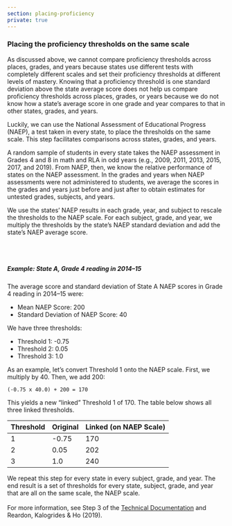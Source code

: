 ```yaml
---
section: placing-proficiency
private: true
---
```

<h3>Placing the proficiency thresholds on the same scale</h3>

As discussed above, we cannot compare proficiency thresholds across places, grades, and years because states use different tests with completely different scales and set their proficiency thresholds at different levels of mastery. Knowing that a proficiency threshold is one standard deviation above the state average score does not help us compare proficiency thresholds across places, grades, or years because we do not know how a state’s average score in one grade and year compares to that in other states, grades, and years.

Luckily, we can use the National Assessment of Educational Progress (NAEP), a test taken in every state, to place the thresholds on the same scale. This step facilitates comparisons across states, grades, and years.

A random sample of students in every state takes the NAEP assessment in Grades 4 and 8 in math and RLA in odd years (e.g., 2009, 2011, 2013, 2015, 2017, and 2019). From NAEP, then, we know the relative performance of states on the NAEP assessment. In the grades and years when NAEP assessments were not administered to students, we average the scores in the grades and years just before and just after to obtain estimates for untested grades, subjects, and years. 

We use the states’ NAEP results in each grade, year, and subject to rescale the thresholds to the NAEP scale. For each subject, grade, and year, we multiply the thresholds by the state’s NAEP standard deviation and add the state’s NAEP average score.

<br><br>
<h5>Example: State A, Grade 4 reading in 2014–15</h5>

The average score and standard deviation of State A NAEP scores in Grade 4 reading in 2014–15 were:

- Mean NAEP Score: 200
- Standard Deviation of NAEP Score: 40

We have three thresholds:

- Threshold 1: -0.75
- Threshold 2: 0.05
- Threshold 3:  1.0

As an example, let’s convert Threshold 1 onto the NAEP scale. First, we multiply by 40. Then, we add 200:

<pre><code>(-0.75 x 40.0) + 200 = 170</code></pre>

This yields a new “linked” Threshold 1 of 170. The table below shows all three linked thresholds.

<table class="seda-table table table-responsive">
<thead>
<tr>
<th style="border-left-width: 2px;">Threshold</th>
<th style="border-left-width: 2px;">Original</th>
<th style="border-left-width: 2px;">Linked (on NAEP Scale)</th>
</tr>
</thead>

<tbody>
<tr>
<td style="border-left-width: 2px;">1</td>
<td>-0.75</td>
<td>170</td>
</tr>

<tr>
<td style="border-left-width: 2px;">2</td>
<td>0.05</td>
<td>202</td>
</tr>

<tr>
<td style="border-left-width: 2px;">3</td>
<td>1.0</td>
<td>240</td>
</tr>
</tbody>
</table>

We repeat this step for every state in every subject, grade, and year. The end result is a set of thresholds for every state, subject, grade, and year that are all on the same scale, the NAEP scale. 
<br><br>
For more information, see Step 3 of the <a href="/papers/SEDA_documentation_v30_DRAFT09212019.pdf" target="_blank">Technical Documentation</a> and Reardon, Kalogrides & Ho (2019).
